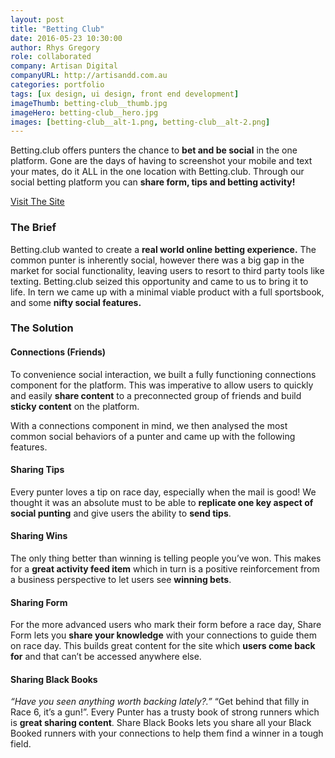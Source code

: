 ```yaml
---
layout: post
title: "Betting Club"
date: 2016-05-23 10:30:00
author: Rhys Gregory
role: collaborated
company: Artisan Digital
companyURL: http://artisandd.com.au
categories: portfolio
tags: [ux design, ui design, front end development]
imageThumb: betting-club__thumb.jpg
imageHero: betting-club__hero.jpg
images: [betting-club__alt-1.png, betting-club__alt-2.png]
---
```

Betting.club offers punters the chance to **bet and be social** in the one platform. Gone are the days of having to screenshot your mobile and text your mates, do it ALL in the one location with Betting.club. Through our social betting platform you can **share form, tips and betting activity!**

<a class="o-btn  c-btn" href="http://betting.club" target="_blank">Visit The Site</a>

### The Brief
Betting.club wanted to create a **real world online betting experience.** The common punter is inherently social, however there was a big gap in the market for social functionality, leaving users to resort to third party tools like texting. Betting.club seized this opportunity and came to us to bring it to life. In tern we came up with a minimal viable product with a full sportsbook, and some **nifty social features.**

### The Solution

#### Connections (Friends)

To convenience social interaction, we built a fully functioning connections component for the platform. This was imperative to allow users to quickly and easily **share content** to a preconnected group of friends and build **sticky content** on the platform.

With a connections component in mind, we then analysed the most common social behaviors of a punter and came up with the following features.

#### Sharing Tips

Every punter loves a tip on race day, especially when the mail is good! We thought it was an absolute must to be able to **replicate one key aspect of social punting** and give users the ability to **send tips**.

#### Sharing Wins
The only thing better than winning is telling people you’ve won. This makes for a **great activity feed item** which in turn is a positive reinforcement from a business perspective to let users see **winning bets**.

#### Sharing Form

For the more advanced users who mark their form before a race day, Share Form lets you **share your knowledge** with your connections to guide them on race day. This builds great content for the site which **users come back for** and that can’t be accessed anywhere else.

#### Sharing Black Books

*“Have you seen anything worth backing lately?.”* “Get behind that filly in Race 6, it’s a gun!”. Every Punter has a trusty book of strong runners which is **great sharing content**. Share Black Books lets you share all your Black Booked runners with your connections to help them find a winner in a tough field.